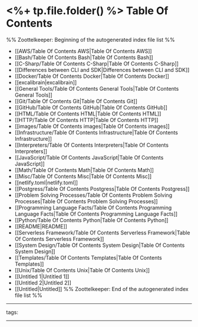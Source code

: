 # <%+ tp.file.folder() %> Table Of Contents



%% Zoottelkeeper: Beginning of the autogenerated index file list  %%
-  [[AWS/Table Of Contents AWS|Table Of Contents AWS]]
-  [[Bash/Table Of Contents Bash|Table Of Contents Bash]]
-  [[C-Sharp/Table Of Contents C-Sharp|Table Of Contents C-Sharp]]
-  [[Differences between CLI and SDK|Differences between CLI and SDK]]
-  [[Docker/Table Of Contents Docker|Table Of Contents Docker]]
-  [[excalibrain|excalibrain]]
-  [[General Tools/Table Of Contents General Tools|Table Of Contents General Tools]]
-  [[Git/Table Of Contents Git|Table Of Contents Git]]
-  [[GitHub/Table Of Contents GitHub|Table Of Contents GitHub]]
-  [[HTML/Table Of Contents HTML|Table Of Contents HTML]]
-  [[HTTP/Table Of Contents HTTP|Table Of Contents HTTP]]
-  [[images/Table Of Contents images|Table Of Contents images]]
-  [[Infrastructure/Table Of Contents Infrastructure|Table Of Contents Infrastructure]]
-  [[Interpreters/Table Of Contents Interpreters|Table Of Contents Interpreters]]
-  [[JavaScript/Table Of Contents JavaScript|Table Of Contents JavaScript]]
-  [[Math/Table Of Contents Math|Table Of Contents Math]]
-  [[Misc/Table Of Contents Misc|Table Of Contents Misc]]
-  [[netlify.toml|netlify.toml]]
-  [[Postgress/Table Of Contents Postgress|Table Of Contents Postgress]]
-  [[Problem Solving Processes/Table Of Contents Problem Solving Processes|Table Of Contents Problem Solving Processes]]
-  [[Programming Language Facts/Table Of Contents Programming Language Facts|Table Of Contents Programming Language Facts]]
-  [[Python/Table Of Contents Python|Table Of Contents Python]]
-  [[README|README]]
-  [[Serverless Framework/Table Of Contents Serverless Framework|Table Of Contents Serverless Framework]]
-  [[System Design/Table Of Contents System Design|Table Of Contents System Design]]
-  [[Templates/Table Of Contents Templates|Table Of Contents Templates]]
-  [[Unix/Table Of Contents Unix|Table Of Contents Unix]]
-  [[Untitled 1|Untitled 1]]
-  [[Untitled 2|Untitled 2]]
-  [[Untitled|Untitled]]
%% Zoottelkeeper: End of the autogenerated index file list  %%



---

tags: 

---